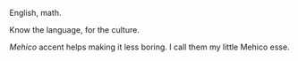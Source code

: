 English, math.

Know the language,
for the culture.

*Mehico* accent helps making it less boring.
I call them my little Mehico esse.

<script src="format.js"><script>